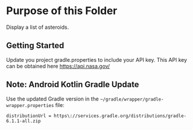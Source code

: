 # Purpose of this Folder
Display a list of asteroids.

## Getting Started
Update you project gradle.properties to include your API key.
This API key can be obtained here https://api.nasa.gov/

## Note: Android Kotlin Gradle Update
Use the updated Gradle version in the `~/gradle/wrapper/gradle-wrapper.properties` file:
```
distributionUrl = https\://services.gradle.org/distributions/gradle-6.1.1-all.zip
```
